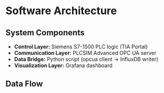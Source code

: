 # Software Architecture

## System Components
- **Control Layer:** Siemens S7-1500 PLC logic (TIA Portal)
- **Communication Layer:** PLCSIM Advanced OPC UA server
- **Data Bridge:** Python script (opcua client → InfluxDB writer)
- **Visualization Layer:** Grafana dashboard

## Data Flow
